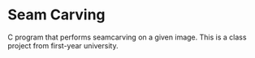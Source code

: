 # Seam Carving
C program that performs seamcarving on a given image. This is a class project from first-year university.
